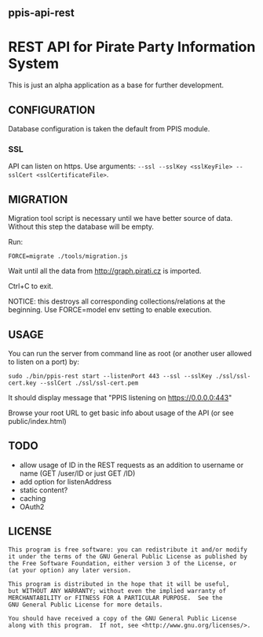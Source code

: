 ppis-api-rest
-------------

# REST API for Pirate Party Information System

This is just an alpha application as a base for further development.


## CONFIGURATION

Database configuration is taken the default from PPIS module.

### SSL

API can listen on https. Use arguments: `--ssl --sslKey <sslKeyFile> --sslCert <sslCertificateFile>`.

## MIGRATION

Migration tool script is necessary until we have better source of data. Without this step the database will be empty.

Run:
```
FORCE=migrate ./tools/migration.js
```
Wait until all the data from http://graph.pirati.cz is imported.

Ctrl+C to exit.

NOTICE: this destroys all corresponding collections/relations at the beginning. Use FORCE=model env setting to enable execution.

## USAGE

You can run the server from command line as root (or another user allowed to listen on a port) by:

```
sudo ./bin/ppis-rest start --listenPort 443 --ssl --sslKey ./ssl/ssl-cert.key --sslCert ./ssl/ssl-cert.pem
```

It should display message that "PPIS listening on https://0.0.0.0:443"

Browse your root URL to get basic info about usage of the API (or see public/index.html)

## TODO

- allow usage of ID in the REST requests as an addition to username or name (GET /user/ID or just GET /ID)
- add option for listenAddress
- static content?
- caching
- OAuth2

## LICENSE

    This program is free software: you can redistribute it and/or modify
    it under the terms of the GNU General Public License as published by
    the Free Software Foundation, either version 3 of the License, or
    (at your option) any later version.

    This program is distributed in the hope that it will be useful,
    but WITHOUT ANY WARRANTY; without even the implied warranty of
    MERCHANTABILITY or FITNESS FOR A PARTICULAR PURPOSE.  See the
    GNU General Public License for more details.

    You should have received a copy of the GNU General Public License
    along with this program.  If not, see <http://www.gnu.org/licenses/>.

